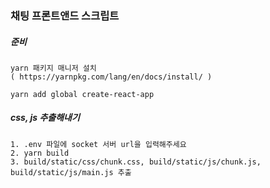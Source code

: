 ### 채팅 프론트앤드 스크립트

##### 준비

```
yarn 패키지 매니저 설치
( https://yarnpkg.com/lang/en/docs/install/ )

yarn add global create-react-app
```

##### css, js 추출해내기
```
1. .env 파일에 socket 서버 url을 입력해주세요
2. yarn build
3. build/static/css/chunk.css, build/static/js/chunk.js, build/static/js/main.js 추출
```